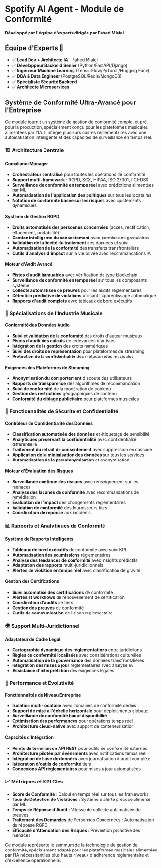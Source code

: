 # Spotify AI Agent - Module de Conformité

**Développé par l'équipe d'experts dirigée par Fahed Mlaiel**

## Équipe d'Experts 🚀
- ✅ **Lead Dev + Architecte IA** - Fahed Mlaiel
- ✅ **Développeur Backend Senior** (Python/FastAPI/Django)
- ✅ **Ingénieur Machine Learning** (TensorFlow/PyTorch/Hugging Face)
- ✅ **DBA & Data Engineer** (PostgreSQL/Redis/MongoDB)
- ✅ **Spécialiste Sécurité Backend**
- ✅ **Architecte Microservices**

## Système de Conformité Ultra-Avancé pour l'Entreprise

Ce module fournit un système de gestion de conformité complet et prêt pour la production, spécialement conçu pour les plateformes musicales alimentées par l'IA. Il intègre plusieurs cadres réglementaires avec une automatisation intelligente et des capacités de surveillance en temps réel.

### 🏗️ Architecture Centrale

#### ComplianceManager
- **Orchestrateur centralisé** pour toutes les opérations de conformité
- **Support multi-framework** : RGPD, SOX, HIPAA, ISO 27001, PCI-DSS
- **Surveillance de conformité en temps réel** avec prédictions alimentées par ML
- **Automatisation de l'application des politiques** sur tous les locataires
- **Notation de conformité basée sur les risques** avec ajustements dynamiques

#### Système de Gestion RGPD
- **Droits automatisés des personnes concernées** (accès, rectification, effacement, portabilité)
- **Gestion intelligente du consentement** avec permissions granulaires
- **Validation de la licéité du traitement** des données et suivi
- **Automatisation de la conformité** des transferts transfrontaliers
- **Outils d'analyse d'impact** sur la vie privée avec recommandations IA

#### Moteur d'Audit Avancé
- **Pistes d'audit immuables** avec vérification de type blockchain
- **Surveillance de conformité en temps réel** sur tous les composants système
- **Collecte automatisée de preuves** pour les audits réglementaires
- **Détection prédictive de violations** utilisant l'apprentissage automatique
- **Rapports d'audit complets** avec tableaux de bord exécutifs

### 🎵 Spécialisations de l'Industrie Musicale

#### Conformité des Données Audio
- **Suivi et validation de la conformité** des droits d'auteur musicaux
- **Pistes d'audit des calculs** de redevances d'artistes
- **Intégration de la gestion** des droits numériques
- **Suivi des droits de représentation** pour plateformes de streaming
- **Protection de la confidentialité** des métadonnées musicales

#### Exigences des Plateformes de Streaming
- **Anonymisation du comportement** d'écoute des utilisateurs
- **Rapports de transparence** des algorithmes de recommandation
- **Suivi de conformité** de la modération de contenu
- **Gestion des restrictions** géographiques de contenu
- **Conformité du ciblage publicitaire** pour plateformes musicales

### 🔐 Fonctionnalités de Sécurité et Confidentialité

#### Contrôleur de Confidentialité des Données
- **Classification automatisée des données** et étiquetage de sensibilité
- **Analytiques préservant la confidentialité** avec confidentialité différentielle
- **Traitement du retrait de consentement** avec suppression en cascade
- **Application de la minimisation des données** sur tous les services
- **Automatisation de la pseudonymisation** et anonymisation

#### Moteur d'Évaluation des Risques
- **Surveillance continue des risques** avec renseignement sur les menaces
- **Analyse des lacunes de conformité** avec recommandations de remédiation
- **Évaluation de l'impact** des changements réglementaires
- **Validation de conformité** des fournisseurs tiers
- **Coordination de réponse** aux incidents

### 📊 Rapports et Analytiques de Conformité

#### Système de Rapports Intelligents
- **Tableaux de bord exécutifs** de conformité avec suivi KPI
- **Automatisation des soumissions** réglementaires
- **Analyse des tendances de conformité** avec insights prédictifs
- **Adaptation des rapports** multi-juridictionnels
- **Alertes de violation en temps réel** avec classification de gravité

#### Gestion des Certifications
- **Suivi automatisé des certifications** de conformité
- **Alertes et workflows** de renouvellement de certification
- **Coordination d'audits** de tiers
- **Gestion des preuves** de conformité
- **Outils de communication** de liaison réglementaire

### 🌍 Support Multi-Juridictionnel

#### Adaptateur de Cadre Légal
- **Cartographie dynamique des réglementations** entre juridictions
- **Règles de conformité localisées** avec considérations culturelles
- **Automatisation de la gouvernance** des données transfrontalières
- **Intégration des mises à jour** réglementaires avec analyse IA
- **Assistance d'interprétation** des exigences légales

### 🚀 Performance et Évolutivité

#### Fonctionnalités de Niveau Entreprise
- **Isolation multi-locataire** avec domaines de conformité dédiés
- **Support de mise à l'échelle horizontale** pour déploiements globaux
- **Surveillance de conformité haute disponibilité**
- **Optimisation des performances** pour opérations temps réel
- **Architecture cloud-native** avec support de conteneurisation

#### Capacités d'Intégration
- **Points de terminaison API REST** pour outils de conformité externes
- **Architecture pilotée par événements** avec notifications temps réel
- **Intégration de base de données** avec journalisation d'audit complète
- **Intégration d'outils de conformité** tiers
- **Connexions API réglementaires** pour mises à jour automatisées

### 📈 Métriques et KPI Clés

- **Score de Conformité** : Calcul en temps réel sur tous les frameworks
- **Taux de Détection de Violations** : Système d'alerte précoce alimenté par ML
- **Temps de Réponse d'Audit** : Vitesse de collecte automatisée de preuves
- **Traitement des Demandes** de Personnes Concernées : Automatisation de réponse RGPD
- **Efficacité d'Atténuation des Risques** : Prévention proactive des menaces

Ce module représente le summum de la technologie de gestion de conformité, spécialement adapté pour les plateformes musicales alimentées par l'IA nécessitant les plus hauts niveaux d'adhérence réglementaire et d'excellence opérationnelle.
